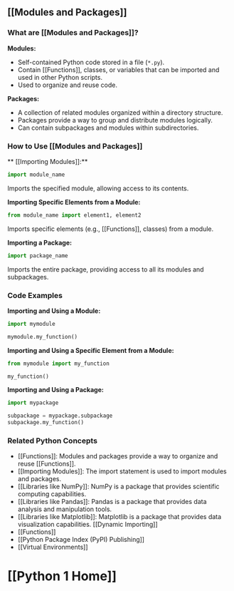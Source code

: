 ## [[Modules and Packages]]

### What are [[Modules and Packages]]?

**Modules:**
- Self-contained Python code stored in a file (`*.py`).
- Contain [[Functions]], classes, or variables that can be imported and used in other Python scripts.
- Used to organize and reuse code.

**Packages:**
- A collection of related modules organized within a directory structure.
- Packages provide a way to group and distribute modules logically.
- Can contain subpackages and modules within subdirectories.

### How to Use [[Modules and Packages]]

** [[Importing Modules]]:**
```python
import module_name
```
Imports the specified module, allowing access to its contents.

**Importing Specific Elements from a Module:**
```python
from module_name import element1, element2
```
Imports specific elements (e.g., [[Functions]], classes) from a module.

**Importing a Package:**
```python
import package_name
```
Imports the entire package, providing access to all its modules and subpackages.

### Code Examples

**Importing and Using a Module:**
```python
import mymodule

mymodule.my_function()
```

**Importing and Using a Specific Element from a Module:**
```python
from mymodule import my_function

my_function()
```

**Importing and Using a Package:**
```python
import mypackage

subpackage = mypackage.subpackage
subpackage.my_function()
```

### Related Python Concepts

- [[Functions]]: Modules and packages provide a way to organize and reuse [[Functions]].
- [[Importing Modules]]: The import statement is used to import modules and packages.
- [[Libraries like NumPy]]: NumPy is a package that provides scientific computing capabilities.
- [[Libraries like Pandas]]: Pandas is a package that provides data analysis and manipulation tools.
- [[Libraries like Matplotlib]]: Matplotlib is a package that provides data visualization capabilities. [[Dynamic Importing]]
- [[Functions]]
- [[Python Package Index (PyPI) Publishing]]
- [[Virtual Environments]]

# [[Python 1 Home]]